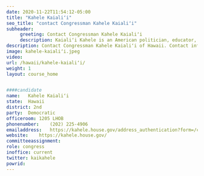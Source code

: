 ```yaml
---
date: 2020-11-22T11:54:12-05:00
title: "Kahele Kaialiʻi"
seo_title: "contact Congressman Kahele Kaialiʻi"
subheader:
     greeting: Contact Congressman Kahele Kaialiʻi 
     description: Kaialiʻi Kahele is an American politician, educator, and commercial pilot serving as the U.S. Representative for Hawaii's 2nd congressional district since 2021. From 2016 to 2020, he served in the Hawaii Senate from the 1st district.
description: Contact Congressman Kahele Kaialiʻi of Hawaii. Contact information for Kahele Kaialiʻi includes email address, phone number, and mailing address.
image: kahele-kaialiʻi.jpeg
video: 
url: /hawaii/kahele-kaialiʻi/
weight: 1
layout: course_home


####candidate
name:	Kahele Kaialiʻi
state:	Hawaii
district: 2nd
party:	Democratic
officeroom:	1205 LHOB
phonenumber:	(202) 225-4906
emailaddress:	https://kahele.house.gov/address_authentication?form=/contact
website:	https://kahele.house.gov/
committeeassignment: 
role: congress
inoffice: current
twitter: kaikahele
powrid: 
---
```



